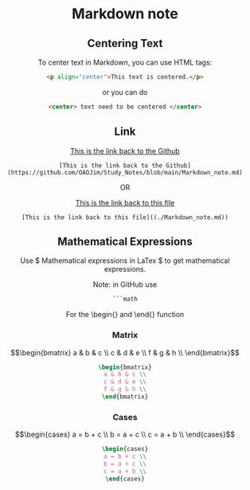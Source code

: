<p align="center">
<!-- For VS code center --!>
<center> 

# Markdown note


## Centering Text
To center text in Markdown, you can use HTML tags:
```html
<p align="center">This text is centered.</p>
```
or you can do 
```html
<center> text need to be centered </center>
```

## Link
[This is the link back to the Github](https://github.com/OAOJim/Study_Notes/blob/main/Markdown_note.md)

```MD
[This is the link back to the Github](https://github.com/OAOJim/Study_Notes/blob/main/Markdown_note.md)
```
OR 

[This is the link back to this file](./Markdown_note.md)
```MD
[This is the link back to this file]((./Markdown_note.md))
```




## Mathematical Expressions
Use \$ Mathematical expressions in LaTex \$ to get mathematical expressions. 

Note: in GitHub use
```latex
```math
```
For the \begin{} and \end{} function 

### Matrix
```math 
\begin{bmatrix}
a & b & c \\
c & d & e \\
f & g & h \\
\end{bmatrix}
```

```latex
\begin{bmatrix}
a & b & c \\
c & d & e \\
f & g & h \\
\end{bmatrix}
```

### Cases
```math 
\begin{cases}
a = b + c \\
b = a + c \\
c = a + b \\
\end{cases}
```

```latex
\begin{cases}
a = b + c \\
b = a + c \\
c = a + b \\
\end{cases}
```




